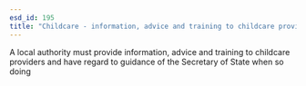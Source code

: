 ```yaml
---
esd_id: 195
title: "Childcare - information, advice and training to childcare providers in England"
---
```


A local authority must provide information, advice and training to childcare providers and have regard to guidance of the Secretary of State when so doing

